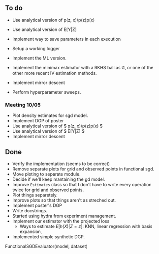 ## To do

* Use analytical version of p(z, x)/p(z)p(x)
* Use analytical version of E[Y|Z]

* Implement way to save parameters in each execution
* Setup a working logger

* Implement the ML version.
* Implement the minimax estimator with a RKHS ball as $\mathcal{G}$,
  or one of the other more recent IV estimation methods.
* Implement mirror descent

* Perform hyperparameter sweeps.


### Meeting 10/05

* Plot density estimates for sgd model.
* Implement DGP of poster
* Use analytical version of $ p(z, x)/p(z)p(x) $
* Use analytical version of $ E[Y|Z] $
* Implement mirror descent


## Done

* Verify the implementation (seems to be correct)
* Remove separate plots for grid and observed points in functional sgd.
* Move ploting to separate module.
* Decide if we'll keep mantaining the gd model.
* Improve `Estimates` class so that I don't have to write every
  operation twice for grid and observed points.
* Plot things separetely.
* Improve plots so that things aren't as streched out.
* Implement poster's DGP
* Write docstrings.
* Started using hydra from experiment management.
* Implement our estimator with the projected loss
    - Ways to estimate $E [h(X)|Z = z]$: KNN, linear regression with
      basis expansion,
* Implemented simple synthetic DGP.




FunctionalSGDEvaluator(model, dataset)

